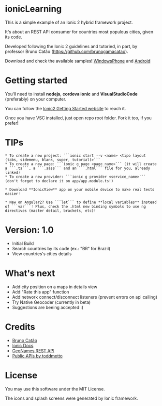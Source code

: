 # ionicLearning

This is a simple example of an Ionic 2 hybrid framework project. 

It's about an REST API consumer for countries most populous cities, given its code. 

Developed following the Ionic 2 guidelines and tutoried, in part, by professor Bruno Catão (https://github.com/brunogamacatao).

Download and check the available samples! [WindowsPhone](https://goo.gl/vLkbTu) and [Android](https://play.google.com/store/apps/details?id=com.jgeraldo.ioniclearning)

# Getting started

You'll need to install **nodejs**, **cordova ionic** and **VisualStudioCode** (preferably) on your computer.

You can follow the [Ionic2 Getting Started website](https://ionicframework.com/getting-started/) to reach it.

Once you have VSC installed, just open repo root folder. Fork it too, if you prefer!

# TIPs

    * To create a new project: ```ionic start --v <name> <tipo layout (tabs, sidemenu, blank, super, tutorial)>```
    * To create a new page: ```ionic g page <page_name>``` (it will create a ```.ts```, a ```.sass``` and an ```.html``` file for you, already linked)
    * To create a new provider: ```ionic g provider <service_name>``` (don't forget to declare it on app/app.module.ts!)
    
    * Download **IonicView** app on your mobile device to make real tests easier!

    * New on Angular2? Use ```let``` to define **local variables** instead of ```var```! Plus, check the .html new binding symbols to use ng directives (master detail, brackets, etc)!

# Version: 1.0

  * Initial Build
  * Search countries by its code (ex.: "BR" for Brazil)
  * View countries's cities details

# What's next

  * Add city position on a maps in details view
  * Add "Rate this app" function
  * Add network connect/disconnect listeners (prevent errors on api calling)
  * Try Native Geocoder (currently in beta) 
  * Suggestions are beeing accepted :)

# Credits

- [Bruno Catão ](https://github.com/brunogamacatao)
- [Ionic Docs](https://ionicframework.com/docs/)
- [GeoNames REST API](http://www.geonames.org/)
- [Public APIs by toddmotto](https://github.com/toddmotto/public-apis)

# License

You may use this software under the MIT License.

The icons and splash screens were generated by Ionic framework.
